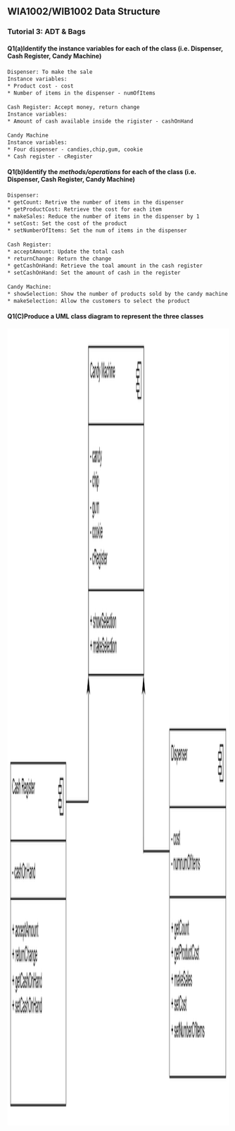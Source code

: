 ## WIA1002/WIB1002 Data Structure
### Tutorial 3: ADT & Bags

#### Q1(a)Identify the instance variables for each of the class (i.e. Dispenser, Cash Register, Candy Machine)
```plaintext
Dispenser: To make the sale
Instance variables:
* Product cost - cost
* Number of items in the dispenser - numOfItems

Cash Register: Accept money, return change
Instance variables:
* Amount of cash available inside the rigister - cashOnHand

Candy Machine
Instance variables:
* Four dispenser - candies,chip,gum, cookie
* Cash register - cRegister
```

#### Q1(b)Identify the *methods/operations* for each of the class (i.e. Dispenser, Cash Register, Candy Machine)
```plaintext
Dispenser:
* getCount: Retrive the number of items in the dispenser
* getProductCost: Retrieve the cost for each item
* makeSales: Reduce the number of items in the dispenser by 1
* setCost: Set the cost of the product
* setNumberOfItems: Set the num of items in the dispenser

Cash Register:
* acceptAmount: Update the total cash
* returnChange: Return the change
* getCashOnHand: Retrieve the toal amount in the cash register
* setCashOnHand: Set the amount of cash in the register

Candy Machine:
* showSelection: Show the number of products sold by the candy machine
* makeSelection: Allow the customers to select the product
```


#### Q1(C)Produce a UML class diagram to represent the three classes
<p align="center">
<img src="UML Tuto 3 Q1c.png" alt="UML Diagram Tuto3 Q1c" width="2960" height="1810">
</p>


